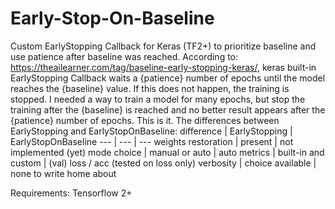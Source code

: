 # Early-Stop-On-Baseline
Custom EarlyStopping Callback for Keras (TF2+) to prioritize baseline and use patience after baseline was reached. 
According to: https://theailearner.com/tag/baseline-early-stopping-keras/, keras built-in EarlyStopping Callback waits a {patience} number of epochs until the model reaches the {baseline} value. If this does not happen, the training is stopped. 
I needed a way to train a model for many epochs, but stop the training after the {baseline} is reached and no better result appears after the {patience} number of epochs. This is it.
The differences between EarlyStopping and EarlyStopOnBaseline:
difference | EarlyStopping | EarlyStopOnBaseline
--- | --- | ---
weights restoration | present | not implemented (yet)
mode choice | manual or auto | auto
metrics | built-in and custom | (val) loss / acc (tested on loss only)
verbosity | choice available | none to write home about

Requirements: Tensorflow 2+
